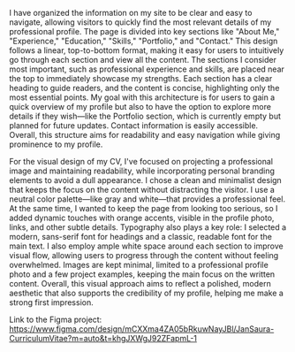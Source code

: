 I have organized the information on my site to be clear and easy to navigate, allowing visitors to quickly find the most relevant details of my professional profile. The page is divided into key sections like "About Me," "Experience," "Education," "Skills," "Portfolio," and "Contact." This design follows a linear, top-to-bottom format, making it easy for users to intuitively go through each section and view all the content. The sections I consider most important, such as professional experience and skills, are placed near the top to immediately showcase my strengths. Each section has a clear heading to guide readers, and the content is concise, highlighting only the most essential points. My goal with this architecture is for users to gain a quick overview of my profile but also to have the option to explore more details if they wish—like the Portfolio section, which is currently empty but planned for future updates. Contact information is easily accessible. Overall, this structure aims for readability and easy navigation while giving prominence to my profile.

For the visual design of my CV, I've focused on projecting a professional image and maintaining readability, while incorporating personal branding elements to avoid a dull appearance. I chose a clean and minimalist design that keeps the    focus on the content without distracting the visitor. I use a neutral color palette—like gray and white—that provides a professional feel. At the same time, I wanted to keep the page from looking too serious, so I added dynamic touches with orange accents, visible in the profile photo, links, and other subtle details. Typography also plays a key role: I selected a modern, sans-serif font for headings and a classic, readable font for the main text. I also employ ample white space around each section to improve visual flow, allowing users to progress through the content without feeling overwhelmed. Images are kept minimal, limited to a professional profile photo and a few project examples, keeping the main focus on the written content. Overall, this visual approach aims to reflect a polished, modern aesthetic that also supports the credibility of my profile, helping me make a strong first impression.

Link to the Figma project:
  https://www.figma.com/design/mCXXma4ZA05bRkuwNayJBl/JanSaura-CurriculumVitae?m=auto&t=khgJXWgJ92ZFapmL-1
